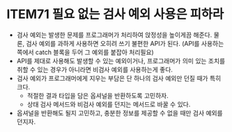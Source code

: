 # ITEM71 필요 없는 검사 예외 사용은 피하라

- 검사 예외는 발생한 문제를 프로그래머가 처리하여 앉정성을 높이게끔 해준다. 물론, 검사 예외를 과하게 사용하면 오히려 쓰기 불편한 API가 된다. (API를 사용하는 쪽에서 catch 블록을 두어 그 예외를 붙잡아 처리필요)
- API를 제대로 사용해도 발생할 수 있는 예외이거나, 프로그래머가 의미 있는 조치를 취할 수 있는 경우가 아니라면 비검사 예외를 사용하는게 좋다.
- 검사 예외가 프로그래머에게 지우는 부담은 단 하나의 검사 예외만 던질 때가 특히 크다.
    - 적절한 결과 타입을 담은 옵셔널을 반환하도록 고민하자.
    - 상태 검사 메서드와 비검사 예외를 던지는 메서드로 바꿀 수 있다.
- 옵셔널을 반환해도 될지 고민하고, 충분한 정보를 제공할 수 없을 때만 검사 예외를 던지자.